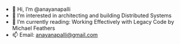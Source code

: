 - 👋 Hi, I’m @anayanapalli
- 👀 I’m interested in architecting and building Distributed Systems
- 🌱 I’m currently reading: Working Effectively with Legacy Code by Michael Feathers 
- 📫 Email: anayanapalli@gmail.com

<!---
anayanapalli/anayanapalli is a ✨ special ✨ repository because its `README.md` (this file) appears on your GitHub profile.
You can click the Preview link to take a look at your changes.
--->
